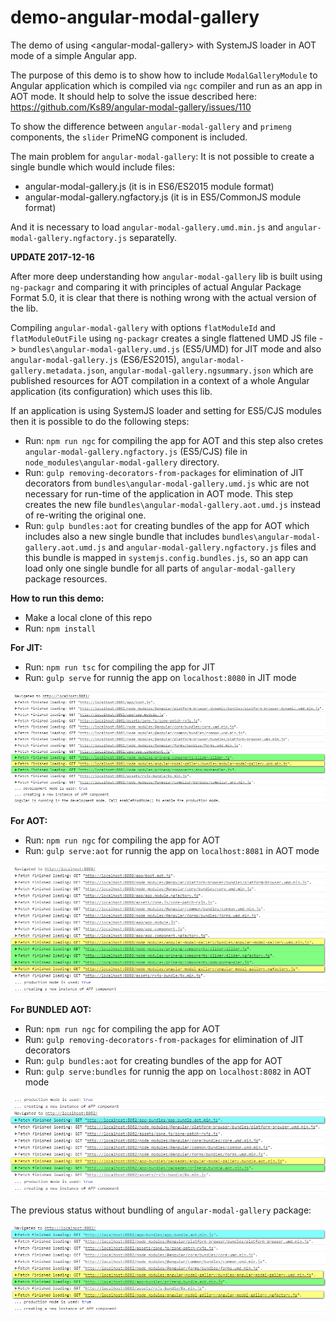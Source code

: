 # demo-angular-modal-gallery
The demo of using &lt;angular-modal-gallery&gt; with SystemJS loader in AOT mode of a simple Angular app.

The purpose of this demo is to show how to include `ModalGalleryModule` to Angular application which is compiled via `ngc` compiler and run as an app in AOT mode. It should help to solve the issue described here:  https://github.com/Ks89/angular-modal-gallery/issues/110

To show the difference between `angular-modal-gallery` and `primeng` components, the `slider` PrimeNG component is included.

The main problem for `angular-modal-gallery`: It is not possible to create a single bundle which would include files:
* angular-modal-gallery.js (it is in ES6/ES2015 module format)
* angular-modal-gallery.ngfactory.js (it is in ES5/CommonJS module format)

And it is necessary to load `angular-modal-gallery.umd.min.js` and `angular-modal-gallery.ngfactory.js` separatelly.

**UPDATE 2017-12-16**

After more deep understanding how `angular-modal-gallery` lib is built using `ng-packagr` and comparing it with principles of actual Angular Package Format 5.0, it is clear that there is nothing wrong with the actual version of the lib.

Compiling `angular-modal-gallery` with options `flatModuleId` and `flatModuleOutFile` using `ng-packagr` creates a single flattened UMD JS file -> `bundles\angular-modal-gallery.umd.js` (ES5/UMD) for JIT mode and also `angular-modal-gallery.js` (ES6/ES2015), `angular-modal-gallery.metadata.json`, `angular-modal-gallery.ngsummary.json` which are published resources for AOT compilation in a context of a whole Angular application (its configuration) which uses this lib.

If an application is using SystemJS loader and setting for ES5/CJS modules then it is possible to do the following steps:
* Run: `npm run ngc` for compiling the app for AOT and this step also cretes `angular-modal-gallery.ngfactory.js` (ES5/CJS) file in `node_modules\angular-modal-gallery` directory.
* Run: `gulp removing-decorators-from-packages` for elimination of JIT decorators from `bundles\angular-modal-gallery.umd.js` whic are not necessary for run-time of the application in AOT mode. This step creates the new file `bundles\angular-modal-gallery.aot.umd.js` instead of re-writing the original one.
* Run: `gulp bundles:aot` for creating bundles of the app for AOT which includes also a new single bundle that includes `bundles\angular-modal-gallery.aot.umd.js` and `angular-modal-gallery.ngfactory.js` files and this bundle is mapped in `systemjs.config.bundles.js`, so an app can load only one single bundle for all parts of `angular-modal-gallery` package resources.

**How to run this demo:**

* Make a local clone of this repo
* Run: `npm install`

**For JIT:**
* Run: `npm run tsc` for compiling the app for JIT
* Run: `gulp serve` for runnig the app on `localhost:8080` in JIT mode

![console.log for JIT](./console.log.jit.png)

**For AOT:**
* Run: `npm run ngc` for compiling the app for AOT
* Run: `gulp serve:aot` for runnig the app on `localhost:8081` in AOT mode

![console.log for AOT](./console.log.aot.png)

**For BUNDLED AOT:**
* Run: `npm run ngc` for compiling the app for AOT
* Run: `gulp removing-decorators-from-packages` for elimination of JIT decorators
* Run: `gulp bundles:aot` for creating bundles of the app for AOT
* Run: `gulp serve:bundles` for runnig the app on `localhost:8082` in AOT mode

![console.log for BUNDLED AOT](./console.log.bundles.packages.png)

The previous status without bundling of `angular-modal-gallery` package:

![console.log for BUNDLED AOT](./console.log.bundles.png)